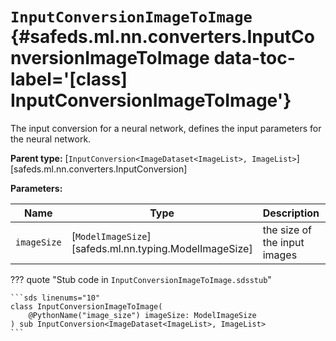 # <code class="doc-symbol doc-symbol-class"></code> `InputConversionImageToImage` {#safeds.ml.nn.converters.InputConversionImageToImage data-toc-label='[class] InputConversionImageToImage'}

The input conversion for a neural network, defines the input parameters for the neural network.

**Parent type:** [`InputConversion<ImageDataset<ImageList>, ImageList>`][safeds.ml.nn.converters.InputConversion]

**Parameters:**

| Name | Type | Description | Default |
|------|------|-------------|---------|
| `imageSize` | [`ModelImageSize`][safeds.ml.nn.typing.ModelImageSize] | the size of the input images | - |

??? quote "Stub code in `InputConversionImageToImage.sdsstub`"

    ```sds linenums="10"
    class InputConversionImageToImage(
        @PythonName("image_size") imageSize: ModelImageSize
    ) sub InputConversion<ImageDataset<ImageList>, ImageList>
    ```
